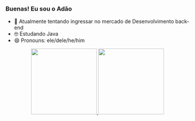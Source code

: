 ### Buenas! Eu sou o Adão

- 🔭 Atualmente tentando ingressar no mercado de Desenvolvimento back-end
- 🤓 Estudando Java
- 😄 Pronouns: ele/dele/he/him

<div align="center">
  <a href="https://github.com/AdaoBMF">
  <img height="180em" src="https://github-readme-stats.vercel.app/api?username=AdaoBMF&show_icons=true&theme=github_dark&include_all_commits=true&count_private=true"/>
  <img height="180em" src="https://github-readme-stats.vercel.app/api/top-langs/?username=AdaoBMF&layout=compact&langs_count=7&theme=github_dark"/>
</div>
  
  

